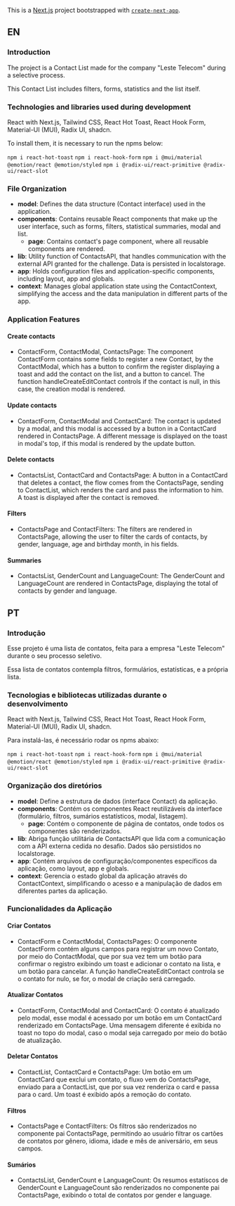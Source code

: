 This is a [Next.js](https://nextjs.org/) project bootstrapped with [`create-next-app`](https://github.com/vercel/next.js/tree/canary/packages/create-next-app).

## EN

### Introduction

The project is a Contact List made for the company "Leste Telecom" during a selective process. 

This Contact List includes filters, forms, statistics and the list itself.

### Technologies and libraries used during development

React with Next.js, Tailwind CSS, React Hot Toast, React Hook Form, Material-UI (MUI), Radix UI, shadcn.

To install them, it is necessary to run the npms below:

`npm i react-hot-toast`
`npm i react-hook-form`
`npm i @mui/material @emotion/react @emotion/styled`
`npm i @radix-ui/react-primitive @radix-ui/react-slot`

### File Organization

- **model**: Defines the data structure (Contact interface) used in the application.
- **components**: Contains reusable React components that make up the user interface, such as forms, filters, statistical summaries, modal and list.
    - **page**: Contains contact's page component, where all reusable components are rendered.
- **lib**: Utility function of ContactsAPI, that handles communication with the external API granted for the challenge. Data is persisted in localstorage.
- **app**: Holds configuration files and application-specific components, including layout, app and globals.
- **context**: Manages global application state using the ContactContext, simplifying the access and the data manipulation in different parts of the app.

### Application Features

#### Create contacts

- ContactForm, ContactModal, ContactsPage: The component ContactForm contains some fields to register a new Contact, by the ContactModal, which has a button to confirm the register displaying a toast and add the contact on the list, and a button to cancel. The function handleCreateEditContact controls if the contact is null, in this case, the creation modal is rendered.

#### Update contacts

- ContactForm, ContactModal and ContactCard: The contact is updated by a modal, and this modal is accessed by a button in a ContactCard rendered in ContactsPage. A different message is displayed on the toast in modal's top, if this modal is rendered by the update button.

#### Delete contacts

- ContactsList, ContactCard and ContactsPage: A button in a ContactCard that deletes a contact, the flow comes from the ContactsPage, sending to ContactList, which renders the card and pass the information to him. A toast is displayed after the contact is removed.

#### Filters

- ContactsPage and ContactFilters: The filters are rendered in ContactsPage, allowing the user to filter the cards of contacts, by gender, language, age and birthday month, in his fields.

#### Summaries

- ContactsList, GenderCount and LanguageCount: The GenderCount and LanguageCount are rendered in ContactsPage, displaying the total of contacts by gender and language.

## PT

### Introdução

Esse projeto é uma lista de contatos, feita para a empresa "Leste Telecom" durante o seu processo seletivo.

Essa lista de contatos contempla filtros, formulários, estatísticas, e a própria lista.

### Tecnologias e bibliotecas utilizadas durante o desenvolvimento

React with Next.js, Tailwind CSS, React Hot Toast, React Hook Form, Material-UI (MUI), Radix UI, shadcn.

Para instalá-las, é necessário rodar os npms abaixo:

`npm i react-hot-toast`
`npm i react-hook-form`
`npm i @mui/material @emotion/react @emotion/styled`
`npm i @radix-ui/react-primitive @radix-ui/react-slot`

### Organização dos diretórios

- **model**: Define a estrutura de dados (interface Contact) da aplicação.
- **components**: Contém os componentes React reutilizáveis da interface 
(formulário, filtros, sumários estatísticos, modal, listagem).
    - **page**: Contém o componente de página de contatos, onde todos os componentes são renderizados.
- **lib**: Abriga função utilitária de ContactsAPI que lida com a comunicação com a API externa cedida no desafio. Dados são persistidos no localstorage.
- **app**: Contém arquivos de configuração/componentes específicos da aplicação, como layout, app e globals.
- **context**: Gerencia o estado global da aplicação através do ContactContext, simplificando o acesso e a manipulação de dados em diferentes partes da aplicação.

### Funcionalidades da Aplicação

#### Criar Contatos

- ContactForm e ContactModal, ContactsPages: O componente ContactForm contém alguns campos para registrar um novo Contato, por meio do ContactModal, que por sua vez tem um botão para confirmar o registro exibindo um toast e adicionar o contato na lista, e um botão para cancelar. A função handleCreateEditContact controla se o contato for nulo, se for, o modal de criação será carregado.

#### Atualizar Contatos

- ContactForm, ContactModal and ContactCard: O contato é atualizado pelo modal, esse modal é acessado por um botão em um ContactCard renderizado em ContactsPage. Uma mensagem diferente é exibida no toast no topo do modal, caso o modal seja carregado por meio do botão de atualização.

#### Deletar Contatos

-  ContactList, ContactCard e ContactsPage: Um botão em um ContactCard que exclui um contato, o fluxo vem do ContactsPage, enviado para a ContactList, que por sua vez renderiza o card e passa para o card. Um toast é exibido após a remoção do contato.

#### Filtros

- ContactsPage e ContactFilters: Os filtros são renderizados no componente pai ContactsPage, permitindo ao usuário filtrar os cartões de contatos por gênero, idioma, idade e mês de aniversário, em seus campos.

#### Sumários

- ContactsList, GenderCount e LanguageCount: Os resumos estatíscos de GenderCount e LanguageCount são renderizados no componente pai ContactsPage, exibindo o total de contatos por gender e language.

